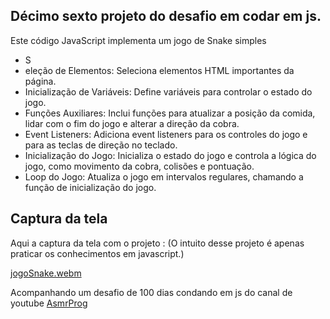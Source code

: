 ## Décimo sexto projeto do desafio em codar em js.
Este código JavaScript implementa um jogo de Snake simples
* S
* eleção de Elementos: Seleciona elementos HTML importantes da página.
* Inicialização de Variáveis: Define variáveis para controlar o estado do jogo.
* Funções Auxiliares: Inclui funções para atualizar a posição da comida, lidar com o fim do jogo e alterar a direção da cobra.
* Event Listeners: Adiciona event listeners para os controles do jogo e para as teclas de direção no teclado.
* Inicialização do Jogo: Inicializa o estado do jogo e controla a lógica do jogo, como movimento da cobra, colisões e pontuação.
*  Loop do Jogo: Atualiza o jogo em intervalos regulares, chamando a função de inicialização do jogo.

 ## Captura da tela
Aqui a captura da tela com o projeto :
(O intuito desse projeto é apenas praticar os conhecimentos em javascript.)

[jogoSnake.webm](https://github.com/77971904/-Desafio-de-codar-em-javascript16/assets/108705247/bdbb610e-fcab-4135-ac3b-9b5d5eeccdff)


Acompanhando um desafio de 100 dias condando em js do canal de youtube <a href="youtube.com/channel/UCJqXkOwrq7uBn-sn_Fvce9Q?sub_confirmation=1">AsmrProg</a>
